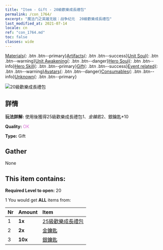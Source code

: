```yaml
---
title: "Item - Gift - 20級歡樂成長禮包"
permalink: /con_1764/
excerpt: "魔法门之英雄无敌：战争纪元  20級歡樂成長禮包"
last_modified_at: 2021-07-14
locale: cn
ref: "con_1764.md"
toc: false
classes: wide
---
```

 [Materials](/ItemsCN/){: .btn .btn--primary}[Artifacts](/ItemsCN/Artifacts/){: .btn .btn--success}[Unit Soul](/ItemsCN/UnitSoul/){: .btn .btn--warning}[Unit Awakening](/ItemsCN/UnitAwakening/){: .btn .btn--danger}[Hero Soul](/ItemsCN/HeroSoul/){: .btn .btn--info}[Hero Skill](/ItemsCN/HeroSkill/){: .btn .btn--primary}[Gift](/ItemsCN/Gift/){: .btn .btn--success}[Event related](/ItemsCN/Events/){: .btn .btn--warning}[Avatars](/ItemsCN/Avatars/){: .btn .btn--danger}[Consumables](/ItemsCN/Consumables/){: .btn .btn--info}[Unknown](/ItemsCN/Unknown/){: .btn .btn--primary}

 ![20級歡樂成長禮包](/images/t/i_907219.png)

## 詳情
 **玩法詳解:** 使用後獲得25級歡樂成長禮包*1、金鑰匙*2、銀鑰匙*10

 **Quality:** <span style="color: #DA70D6">OK</span>

 **Type:** Gift

## Gather

  None

## This item contains:

 **Required Level to open:** 20

 1 You would get **ALL** items  from:

  | Nr | Amount |     Item    |
  |:---|:-------|:------------|
  | 1 |  **1x** | [25級歡樂成長禮包](/cn/Items/con_1765/) |  | 
  | 2 |  **2x** | [金鑰匙](/cn/Items/con_783/) |  | 
  | 3 |  **10x** | [銀鑰匙](/cn/Items/con_693/) |  | 
